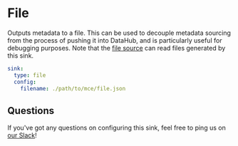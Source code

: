 # File

Outputs metadata to a file. This can be used to decouple metadata sourcing from the
process of pushing it into DataHub, and is particularly useful for debugging purposes.
Note that the [file source](../source_docs/file.md) can read files generated by this sink.

```yml
sink:
  type: file
  config:
    filename: ./path/to/mce/file.json
```

## Questions

If you've got any questions on configuring this sink, feel free to ping us on [our Slack](https://slack.datahubproject.io/)!
